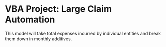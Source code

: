 # VBA Project: Large Claim Automation
This model will take total expenses incurred by individual entities and break them down in monthly additives.
